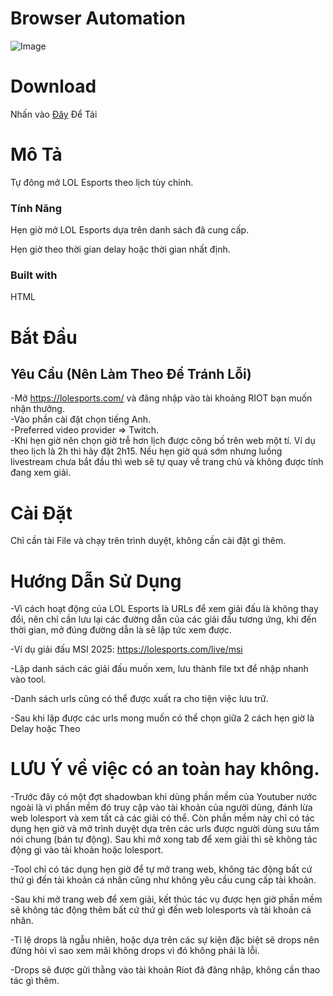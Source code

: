 # Browser Automation

![Image](https://github.com/user-attachments/assets/c88beea4-955c-4670-b70f-2a98ab1b3e62)


# Download
Nhấn vào [Đây](https://github.com/HuuTrienVN/browser_automation/releases/download/v1.0.0/Browser.Automation.zip) Để Tải

# Mô Tả

Tự đông mở LOL Esports theo lịch tùy chỉnh.

### Tính Năng

Hẹn giờ mở LOL Esports dựa trên danh sách đã cung cấp.  

Hẹn giờ theo thời gian delay hoặc thời gian nhất định.

### Built with

HTML

# Bắt Đầu

## Yêu Cầu (Nên Làm Theo Để Tránh Lỗi)

-Mở https://lolesports.com/ và đăng nhập vào tài khoảng RIOT bạn muốn nhận thưởng.  
-Vào phần cài đặt chọn tiếng Anh.   
-Preferred video provider => Twitch.  
-Khi hẹn giờ nên chọn giờ trễ hơn lịch được công bố trên web một tí. Ví dụ theo lịch là 2h thì hãy đặt 2h15. Nếu hẹn giờ quá sớm nhưng luồng livestream chưa bắt đầu thì web sẽ tự quay về trang chủ và không được tính đang xem giải.


# Cài Đặt

Chỉ cần tài File và chạy trên trình duyệt, không cần cài đặt gì thêm.

# Hướng Dẫn Sử Dụng

-Vì cách hoạt động của LOL Esports là URLs để xem giải đấu là không thay đổi, nên chỉ cần lưu lại các đường dẫn của các giải đấu tương ứng, khi đến thời gian, mở đúng đường dẫn là sẽ lập tức xem được.  
  
-Ví dụ giải đấu MSI 2025: https://lolesports.com/live/msi  
    
-Lập danh sách các giải đấu muốn xem, lưu thành file txt để nhập nhanh vào tool.  
    
-Danh sách urls cũng có thể được xuất ra cho tiện việc lưu trữ.  
    
-Sau khi lập được các urls mong muốn có thể chọn giữa 2 cách hẹn giờ là Delay hoặc Theo 

# LƯU Ý về việc có an toàn hay không.  

-Trước đây có một đợt shadowban khi dùng phần mềm của Youtuber nước ngoài là vì phần mềm đó truy cập vào tài khoản của người dùng, đánh lừa web lolesport và xem tất cả các giải có thể. Còn phần mềm này chỉ có tác dụng hẹn giờ và mở trình duyệt dựa trên các urls được người dùng sưu tầm nói chung (bán tự động). Sau khi mở xong tab để xem giải thì sẽ không tác động gì vào tài khoản hoặc lolesport.

-Tool chỉ có tác dụng hẹn giờ để tự mở trang web, không tác động bất cứ thứ gì đến tài khoản cá nhân cũng như không yêu cầu cung cấp tài khoản.  

-Sau khi mở trang web để xem giải, kết thúc tác vụ được hẹn giờ phần mềm sẽ không tác động thêm bất cứ thứ gì đến web lolesports và tài khoản cá nhân.

-Tỉ lệ drops là ngẫu nhiên, hoặc dựa trên các sự kiện đặc biệt sẽ drops nên đừng hỏi vì sao xem mãi không drops vì đó không phải là lỗi.

-Drops sẽ được gửi thằng vào tài khoản Riot đã đăng nhập, không cần thao tác gì thêm.
